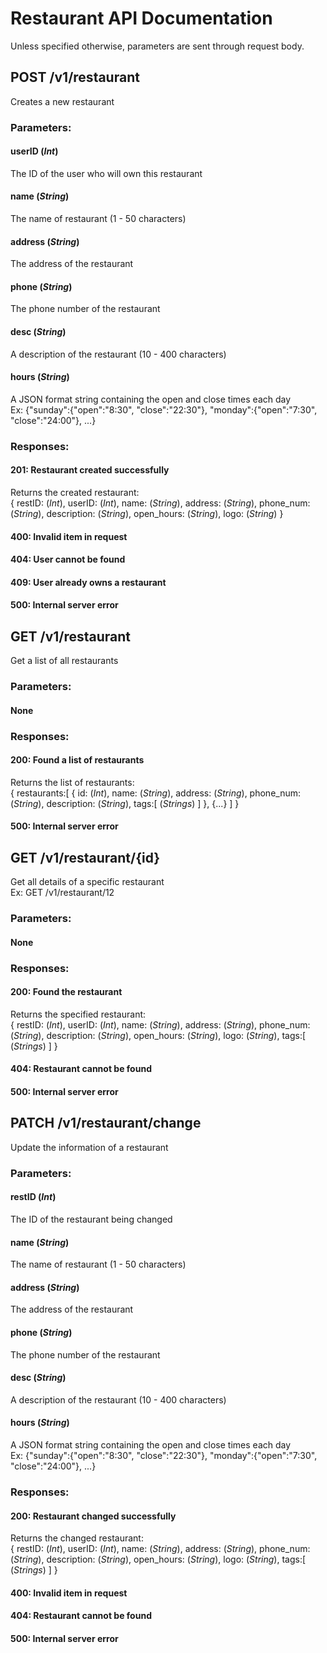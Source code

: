 
# Restaurant API Documentation

Unless specified otherwise, parameters are sent through request body.

## POST /v1/restaurant
Creates a new restaurant
### Parameters:
#### **userID** (*Int*)
The ID of the user who will own this restaurant
#### **name** (*String*)
The name of restaurant (1 - 50 characters)
#### **address** (*String*)
The address of the restaurant
#### **phone** (*String*)
The phone number of the restaurant
#### **desc** (*String*)
A description of the restaurant (10 - 400 characters)
#### **hours** (*String*)
A JSON format string containing the open and close times each day  
Ex: {"sunday":{"open":"8:30", "close":"22:30"},
     "monday":{"open":"7:30", "close":"24:00"},
     ...}
### Responses:
#### 201: Restaurant created successfully
Returns the created restaurant:  
{ restID: (*Int*), userID: (*Int*), name: (*String*), address: (*String*), phone_num: (*String*), description: (*String*), open_hours: (*String*), logo: (*String*) }
#### 400: Invalid item in request
#### 404: User cannot be found
#### 409: User already owns a restaurant
#### 500: Internal server error

## GET /v1/restaurant
Get a list of all restaurants
### Parameters:
#### None
### Responses:
#### 200: Found a list of restaurants
Returns the list of restaurants:  
{ restaurants:[ { id: (*Int*), name: (*String*), address: (*String*), phone_num: (*String*), description: (*String*), tags:[ (*Strings*) ] }, {...} ] }
#### 500: Internal server error

## GET /v1/restaurant/{id}
Get all details of a specific restaurant  
Ex: GET /v1/restaurant/12
### Parameters:
#### None
### Responses:
#### 200: Found the restaurant
Returns the specified restaurant:  
{ restID: (*Int*), userID: (*Int*), name: (*String*), address: (*String*), phone_num: (*String*), description: (*String*), open_hours: (*String*), logo: (*String*), tags:[ (*Strings*) ] }
#### 404: Restaurant cannot be found
#### 500: Internal server error

## PATCH /v1/restaurant/change
Update the information of a restaurant
### Parameters:
#### **restID** (*Int*)
The ID of the restaurant being changed
#### **name** (*String*)
The name of restaurant (1 - 50 characters)
#### **address** (*String*)
The address of the restaurant
#### **phone** (*String*)
The phone number of the restaurant
#### **desc** (*String*)
A description of the restaurant (10 - 400 characters)
#### **hours** (*String*)
A JSON format string containing the open and close times each day  
Ex: {"sunday":{"open":"8:30", "close":"22:30"},
     "monday":{"open":"7:30", "close":"24:00"},
     ...}
### Responses:
#### 200: Restaurant changed successfully
Returns the changed restaurant:  
{ restID: (*Int*), userID: (*Int*), name: (*String*), address: (*String*), phone_num: (*String*), description: (*String*), open_hours: (*String*), logo: (*String*), tags:[ (*Strings*) ] }
#### 400: Invalid item in request
#### 404: Restaurant cannot be found
#### 500: Internal server error
